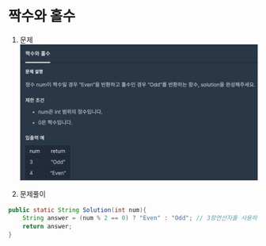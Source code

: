 # 짝수와 홀수

1. 문제
![Question](../../../img/kyungjun/짝수와-홀수.png)

2. 문제풀이
```java
public static String Solution(int num){
    String answer = (num % 2 == 0) ? "Even" : "Odd"; // 3항연산자를 사용하여 짝수(참) 이면 answer 에 "Even" 저장, 홀수(거짓) 이면 answer에 "Odd" 저장 
    return answer;
}
```
